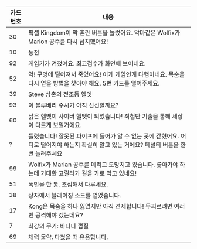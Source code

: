 |카드번호|내용|
|--|--|
|30|픽셀 Kingdom이 막 혼란 버튼을 눌렀어요. 악마같은 Wolfix가 Marion 공주를 다시 납치했어요!|
|10|동전
|92|게임기가 켜졌어요. 최고점수가 화면에 보이네요.|
|52|악! 구멍에 떨어져서 죽었어요! 이게 게임인게 다행이네요. 목숨을 다시 얻을 방법을 찾아야 해요. 5번 카드를 열어주세요.|
|39|Steve 삼촌의 전조등 헬멧|
|93|이 블루베리 주시가 아직 신선할까요?|
|60|낡은 헬멧이 사이버 헬멧이 되었습니다! 최첨단 기술을 통해 세상이 다르게 보일거에요.|
|?|틀렸습니다! 잘못된 파이프에 들어가 알 수 없는 곳에 갇혔어요. 어디로 떨어져야 하는지 확실히 알고 있는 거에요? 페널티 버튼을 한번 눌러주세요|
|99|Wolfix가 Marian 공주를 데리고 도망치고 있습니다. 쫓아가야 하는데 거대한 고릴라가 길을 가로 막고 있네요!|
|51|폭발물 한 통. 조심해서 다루세요.|
|38|상자에서 블레이징 소드를 얻었습니다.|
|17|Kong은 목숨을 하나 잃었지만 아직 견제합니다! 무찌르려면 여러번 공격해야 겠는데요?|
|7|최강의 무기: 바나나 껍질|
|69|체력 물약. 다쳤을 때 유용합니다.|
